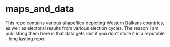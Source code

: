 # maps_and_data
This repo contains various shapefiles depicting Western Balkans countries, as well as electoral results from various election cycles. The reason I am publishing them here is that data gets lost if you don't store it in a reputable - long lasting repo.
